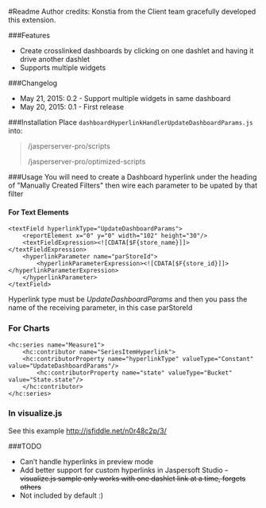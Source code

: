 #Readme
Author credits: Konstia from the Client team gracefully developed this extension.

###Features
  - Create crosslinked dashboards by clicking on one dashlet and having it drive another dashlet
  - Supports multiple widgets

###Changelog
  - May 21, 2015: 0.2 - Support multiple widgets in same dashboard
  - May 20, 2015: 0.1 - First release

###Installation
Place `dashboardHyperlinkHandlerUpdateDashboardParams.js` into:    
> <js-install>/jasperserver-pro/scripts 
>
> <js-install>/jasperserver-pro/optimized-scripts

###Usage
You will need to create a Dashboard hyperlink under the heading of "Manually Created Filters" then wire each parameter to be upated by that filter

#### For Text Elements 
```
<textField hyperlinkType="UpdateDashboardParams">
	<reportElement x="0" y="0" width="102" height="30"/>
	<textFieldExpression><![CDATA[$F{store_name}]]></textFieldExpression>
	<hyperlinkParameter name="parStoreId">
	    <hyperlinkParameterExpression><![CDATA[$F{store_id}]]></hyperlinkParameterExpression>
	</hyperlinkParameter>
</textField>
```
Hyperlink type must be *UpdateDashboardParams* and then you pass the name of the receiving parameter, in this case parStoreId

### For Charts
```
<hc:series name="Measure1">
	<hc:contributor name="SeriesItemHyperlink">
	<hc:contributorProperty name="hyperlinkType" valueType="Constant" value="UpdateDashboardParams"/>
	    <hc:contributorProperty name="state" valueType="Bucket" value="State.state"/>
	</hc:contributor>
</hc:series>
```

### In visualize.js 
See this example http://jsfiddle.net/n0r48c2p/3/

###TODO
  - Can’t handle hyperlinks in preview mode
  - Add better support for custom hyperlinks in Jaspersoft Studio
  ~~- visualize.js sample only works with one dashlet link at a time, forgets others~~
  - Not included by default :)


